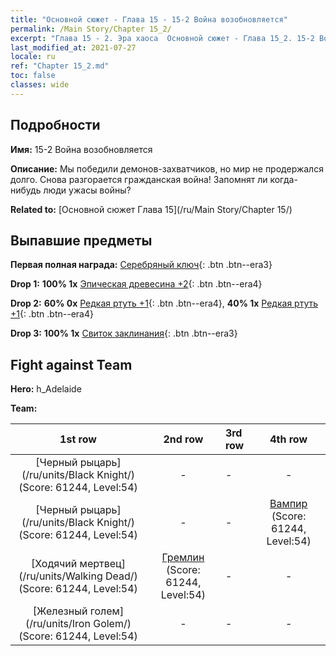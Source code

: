 ```yaml
---
title: "Основной сюжет - Глава 15 - 15-2 Война возобновляется"
permalink: /Main Story/Chapter 15_2/
excerpt: "Глава 15 - 2. Эра хаоса  Основной сюжет - Глава 15_2. 15-2 Война возобновляется"
last_modified_at: 2021-07-27
locale: ru
ref: "Chapter 15_2.md"
toc: false
classes: wide
---
```


## Подробности

 **Имя:** 15-2 Война возобновляется

 **Описание:** Мы победили демонов-захватчиков, но мир не продержался долго. Снова разгорается гражданская война! Запомнят ли когда-нибудь люди ужасы войны?

 **Related to:** [Основной сюжет Глава 15](/ru/Main Story/Chapter 15/)

## Выпавшие предметы

 **Первая полная награда:** [Серебряный ключ](/ItemsRU/con_693/){: .btn .btn--era3}

 **Drop 1:** **100% 1x** [Эпическая древесина +2](/ItemsRU/mat_48/){: .btn .btn--era4}

 **Drop 2:** **60% 0x** [Редкая ртуть +1](/ItemsRU/mat_42/){: .btn .btn--era4}, **40% 1x** [Редкая ртуть +1](/ItemsRU/mat_42/){: .btn .btn--era4}

 **Drop 3:** **100% 1x** [Свиток заклинания](/ItemsRU/con_694/){: .btn .btn--era3}


## Fight against Team
 **Hero:** h_Adelaide

 **Team:**


  | 1st row | 2nd row | 3rd row | 4th row |
  |:----:|:----:|:----|:----:|
  | [Черный рыцарь](/ru/units/Black Knight/) (Score: 61244, Level:54)  | - | - | - |
  | [Черный рыцарь](/ru/units/Black Knight/) (Score: 61244, Level:54)  | - | - | [Вампир](/ru/units/Vampire/) (Score: 61244, Level:54)  |
  | [Ходячий мертвец](/ru/units/Walking Dead/) (Score: 61244, Level:54)  | [Гремлин](/ru/units/Gremlin/) (Score: 61244, Level:54)  | - | - |
  | [Железный голем](/ru/units/Iron Golem/) (Score: 61244, Level:54)  | - | - | - |


